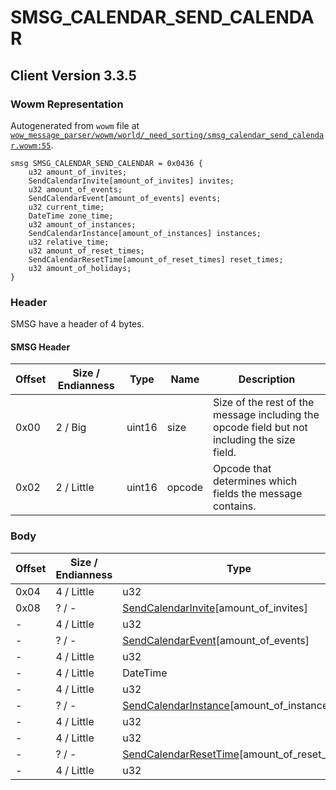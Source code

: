 # SMSG_CALENDAR_SEND_CALENDAR

## Client Version 3.3.5

### Wowm Representation

Autogenerated from `wowm` file at [`wow_message_parser/wowm/world/_need_sorting/smsg_calendar_send_calendar.wowm:55`](https://github.com/gtker/wow_messages/tree/main/wow_message_parser/wowm/world/_need_sorting/smsg_calendar_send_calendar.wowm#L55).
```rust,ignore
smsg SMSG_CALENDAR_SEND_CALENDAR = 0x0436 {
    u32 amount_of_invites;
    SendCalendarInvite[amount_of_invites] invites;
    u32 amount_of_events;
    SendCalendarEvent[amount_of_events] events;
    u32 current_time;
    DateTime zone_time;
    u32 amount_of_instances;
    SendCalendarInstance[amount_of_instances] instances;
    u32 relative_time;
    u32 amount_of_reset_times;
    SendCalendarResetTime[amount_of_reset_times] reset_times;
    u32 amount_of_holidays;
}
```
### Header

SMSG have a header of 4 bytes.

#### SMSG Header

| Offset | Size / Endianness | Type   | Name   | Description |
| ------ | ----------------- | ------ | ------ | ----------- |
| 0x00   | 2 / Big           | uint16 | size   | Size of the rest of the message including the opcode field but not including the size field.|
| 0x02   | 2 / Little        | uint16 | opcode | Opcode that determines which fields the message contains.|

### Body

| Offset | Size / Endianness | Type | Name | Description | Comment |
| ------ | ----------------- | ---- | ---- | ----------- | ------- |
| 0x04 | 4 / Little | u32 | amount_of_invites |  |  |
| 0x08 | ? / - | [SendCalendarInvite](sendcalendarinvite.md)[amount_of_invites] | invites |  |  |
| - | 4 / Little | u32 | amount_of_events |  |  |
| - | ? / - | [SendCalendarEvent](sendcalendarevent.md)[amount_of_events] | events |  |  |
| - | 4 / Little | u32 | current_time |  |  |
| - | 4 / Little | DateTime | zone_time |  |  |
| - | 4 / Little | u32 | amount_of_instances |  |  |
| - | ? / - | [SendCalendarInstance](sendcalendarinstance.md)[amount_of_instances] | instances |  |  |
| - | 4 / Little | u32 | relative_time |  |  |
| - | 4 / Little | u32 | amount_of_reset_times |  |  |
| - | ? / - | [SendCalendarResetTime](sendcalendarresettime.md)[amount_of_reset_times] | reset_times |  |  |
| - | 4 / Little | u32 | amount_of_holidays |  |  |

